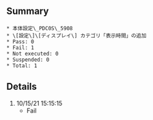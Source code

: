 ## Summary
	* 本体設定\_PDC0S\_5908
	* \[設定\]\[ディスプレイ\] カテゴリ「表示時間」の追加
	* Pass: 0
	* Fail: 1
	* Not executed: 0
	* Suspended: 0
	* Total: 1
## Details
1. 10/15/21 15:15:15
	* Fail
